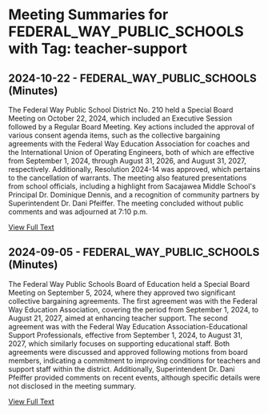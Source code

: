 # Meeting Summaries for FEDERAL_WAY_PUBLIC_SCHOOLS with Tag: teacher-support

## 2024-10-22 - FEDERAL_WAY_PUBLIC_SCHOOLS (Minutes)

The Federal Way Public School District No. 210 held a Special Board Meeting on October 22, 2024, which included an Executive Session followed by a Regular Board Meeting. Key actions included the approval of various consent agenda items, such as the collective bargaining agreements with the Federal Way Education Association for coaches and the International Union of Operating Engineers, both of which are effective from September 1, 2024, through August 31, 2026, and August 31, 2027, respectively. Additionally, Resolution 2024-14 was approved, which pertains to the cancellation of warrants. The meeting also featured presentations from school officials, including a highlight from Sacajawea Middle School's Principal Dr. Dominique Dennis, and a recognition of community partners by Superintendent Dr. Dani Pfeiffer. The meeting concluded without public comments and was adjourned at 7:10 p.m.

[View Full Text](https://raw.githubusercontent.com/VoronoiPerspectives/WashingtonStateSchoolBoardExplorer/refs/heads/main/data/countries/usa/states/wa/counties/king/school_boards/federal_way_public_schools/2024/2024-10-22-minutes.txt)

## 2024-09-05 - FEDERAL_WAY_PUBLIC_SCHOOLS (Minutes)

The Federal Way Public Schools Board of Education held a Special Board Meeting on September 5, 2024, where they approved two significant collective bargaining agreements. The first agreement was with the Federal Way Education Association, covering the period from September 1, 2024, to August 21, 2027, aimed at enhancing teacher support. The second agreement was with the Federal Way Education Association-Educational Support Professionals, effective from September 1, 2024, to August 31, 2027, which similarly focuses on supporting educational staff. Both agreements were discussed and approved following motions from board members, indicating a commitment to improving conditions for teachers and support staff within the district. Additionally, Superintendent Dr. Dani Pfeiffer provided comments on recent events, although specific details were not disclosed in the meeting summary.

[View Full Text](https://raw.githubusercontent.com/VoronoiPerspectives/WashingtonStateSchoolBoardExplorer/refs/heads/main/data/countries/usa/states/wa/counties/king/school_boards/federal_way_public_schools/2024/2024-09-05-minutes.txt)

